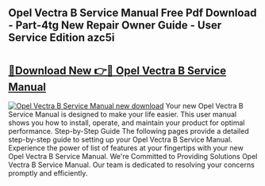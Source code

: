 ## Opel Vectra B Service Manual Free Pdf Download - Part-4tg New Repair Owner Guide - User Service Edition azc5i

# <h2><a href="http://bc69379.oget.top/?id=Opel+Vectra+B+Service+Manual">🔗Download New 👉🔴 Opel Vectra B Service Manual</a></h2>

[![Opel Vectra B Service Manual new download](https://i.imgur.com/5g1atiW.png)](http://bc69379.oget.top/?id=Opel+Vectra+B+Service+Manual)
Your new Opel Vectra B Service Manual is designed to make your life easier. This user manual shows you how to install, operate, and maintain your product for optimal performance. Step-by-Step Guide The following pages provide a detailed step-by-step guide to setting up your Opel Vectra B Service Manual. Experience the power of list of features at your fingertips with your new Opel Vectra B Service Manual. We're Committed to Providing Solutions Opel Vectra B Service Manual. Our team is dedicated to resolving your concerns promptly and efficiently.
